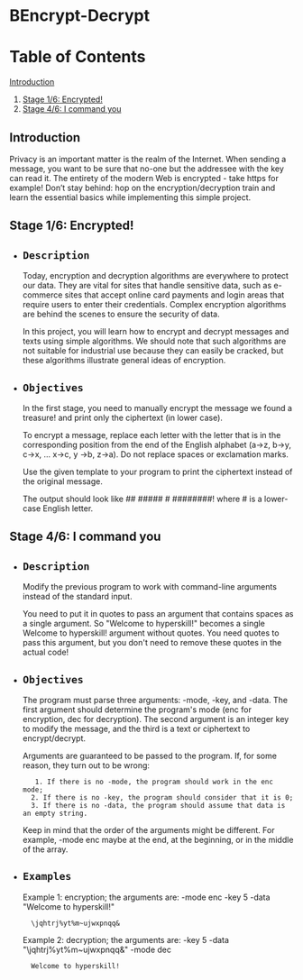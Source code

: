 # BEncrypt-Decrypt

# Table of Contents
[Introduction](#introduction)
1. [Stage 1/6: Encrypted!](#stage-1)
2. [Stage 4/6: I command you](#stage-4)


## Introduction <a name="introduction"></a>
Privacy is an important matter is the realm of the Internet. When sending a message, you want to be sure that no-one but the addressee with the key can read it. The entirety of the modern Web is encrypted - take https for example! Don’t stay behind: hop on the encryption/decryption train and learn the essential basics while implementing this simple project.




## Stage 1/6: Encrypted! <a name="stage-1"></a>
* ## `Description`
    Today, encryption and decryption algorithms are everywhere to protect our data. They are vital for sites that handle sensitive data, such as e-commerce sites that accept online card payments and login areas that require users to enter their credentials. Complex encryption algorithms are behind the scenes to ensure the security of data.

    In this project, you will learn how to encrypt and decrypt messages and texts using simple algorithms. We should note that such algorithms are not suitable for industrial use because they can easily be cracked, but these algorithms illustrate general ideas of encryption.

* ## `Objectives`
    In the first stage, you need to manually encrypt the message we found a treasure! and print only the ciphertext (in lower case).

    To encrypt a message, replace each letter with the letter that is in the corresponding position from the end of the English alphabet (a→z, b→y, c→x, ... x→c, y →b, z→a). Do not replace spaces or exclamation marks.

    Use the given template to your program to print the ciphertext instead of the original message.

    The output should look like ## ##### # ########! where # is a lower-case English letter.


## Stage 4/6: I command you <a name="stage-4"></a>
* ## `Description`
    Modify the previous program to work with command-line arguments instead of the standard input.

    You need to put it in quotes to pass an argument that contains spaces as a single argument. So "Welcome to hyperskill!" becomes a single Welcome to hyperskill! argument without quotes. You need quotes to pass this argument, but you don't need to remove these quotes in the actual code!

* ## `Objectives`
    The program must parse three arguments: -mode, -key, and -data. The first argument should determine the program's mode (enc for encryption, dec for decryption). The second argument is an integer key to modify the message, and the third is a text or ciphertext to encrypt/decrypt.

    Arguments are guaranteed to be passed to the program. If, for some reason, they turn out to be wrong:

         1. If there is no -mode, the program should work in the enc mode;
        2. If there is no -key, the program should consider that it is 0;
        3. If there is no -data, the program should assume that data is an empty string.

    Keep in mind that the order of the arguments might be different. For example, -mode enc maybe at the end, at the beginning, or in the middle of the array.

* ## `Examples`
    Example 1: encryption; the arguments are: -mode enc -key 5 -data "Welcome to hyperskill!"

        \jqhtrj%yt%m~ujwxpnqq&

    Example 2: decryption; the arguments are: -key 5 -data "\jqhtrj%yt%m~ujwxpnqq&" -mode dec

        Welcome to hyperskill!

